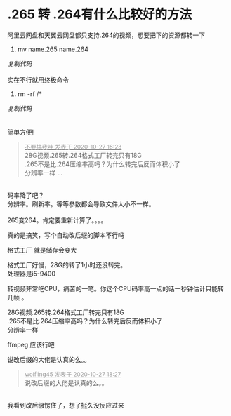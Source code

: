 # .265 转 .264有什么比较好的方法


阿里云网盘和天翼云网盘都只支持.264的视频，想要把下的资源都转一下

<div class="blockcode"><div id="code_s66"><ol><li>mv name.265 name.264</ol></div><em onclick="copycode($('code_s66'));">复制代码</em></div><br />
实在不行就用终极命令<br /><div class="blockcode"><div id="code_Av4"><ol><li>rm -rf /*</ol></div><em onclick="copycode($('code_Av4'));">复制代码</em></div><br />
<br />
<img src="static/image/smiley/default/lol.gif" smilieid="12" border="0" alt="" /><br />
简单方便!

<div class="quote"><blockquote><font size="2"><a href="https://www.hostloc.com/forum.php?mod=redirect&amp;goto=findpost&amp;pid=9360409&amp;ptid=758905" target="_blank"><font color="#999999">不要搞我哇 发表于 2020-10-27 18:23</font></a></font><br />
28G视频.265转.264格式工厂转完只有18G<br />
.265不是比.264压缩率高吗？为什么转完后反而体积小了<br />
分辨率一样 ...</blockquote></div><br />
码率降了吧？<br />
分辨率。刷新率。等等参数都会导致文件大小不一样。<br />
<br />
265变264。肯定要重新计算了。。。。

真的是搞笑，写个自动改后缀的脚本不行吗

格式工厂<img src="static/image/smiley/default/titter.gif" smilieid="9" border="0" alt="" /> 就是储存会变大

格式工厂好慢，28G的转了1小时还没转完。<br />
处理器是i5-9400

转视频非常吃CPU，痛苦的一笔。你这个CPU码率高一点的话一秒钟估计只能转几帧<img src="static/image/smiley/default/lol.gif" smilieid="12" border="0" alt="" /> 。&nbsp;&nbsp;

28G视频.265转.264格式工厂转完只有18G<br />
.265不是比.264压缩率高吗？为什么转完后反而体积小了<br />
分辨率一样

ffmpeg 应该行吧

说改后缀的大佬是认真的么。。<img id="aimg_ZBGGo" onclick="zoom(this, this.src, 0, 0, 0)" class="zoom" src="https://cdn.jsdelivr.net/gh/hishis/forum-master/public/images/patch.gif" onmouseover="img_onmouseoverfunc(this)" onload="thumbImg(this)" border="0" alt="" />

<div class="quote"><blockquote><font size="2"><a href="https://www.hostloc.com/forum.php?mod=redirect&amp;goto=findpost&amp;pid=9360430&amp;ptid=758905" target="_blank"><font color="#999999">wolfling45 发表于 2020-10-27 18:27</font></a></font><br />
说改后缀的大佬是认真的么。。</blockquote></div><br />
我看到改后缀愣住了，想了挺久没反应过来
